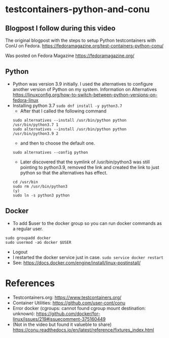 # testcontainers-python-and-conu

## Blogpost I follow during this video
The original blogpost with the steps to setup Python testcontainers with ConU on Fedora.
https://fedoramagazine.org/test-containers-python-conu/

Was posted on Fedora Magazine https://fedoramagazine.org/

## Python
- Python was version 3.9 initially. I used the alternatives to configure another version of Python on my system. Information on Alternatives https://linuxconfig.org/how-to-switch-between-python-versions-on-fedora-linux
- Installing python 3.7 ```sudo dnf install -y python3.7```
  - After that I called the following command
  ```
  sudo alternatives --install /usr/bin/python python /usr/bin/python3.7 1
  sudo alternatives --install /usr/bin/python python /usr/bin/python3.9 2
  ```
  - and then to choose the default one.
  ```
  sudo alternatives --config python 
  ```
  - Later discovered that the symlink of /usr/bin/python3 was still pointing to python3.9, removed the link and created the link to just python so that the alternatives has effect. 
  ```
  cd /usr/bin
  sudo rm /usr/bin/python3
  (y)
  sudo ln -s python3 python
  ```
  
## Docker
- To add $user to the docker group so you can run docker commands as a regular user.
```
sudo groupadd docker
sudo usermod -aG docker $USER
```
- Logout
- I restarted the docker service just in case. ```sudo service docker restart```
- See: https://docs.docker.com/engine/install/linux-postinstall/

# References
- Testcontainers.org: https://www.testcontainers.org/
- Container Utilities: https://github.com/user-cont/conu
- Error docker (cgroups: cannot found cgroup mount destination: unknown): https://github.com/docker/for-linux/issues/219#issuecomment-375160449
- (Not in the video but found it valueble to share) https://conu.readthedocs.io/en/latest/reference/fixtures_index.html

